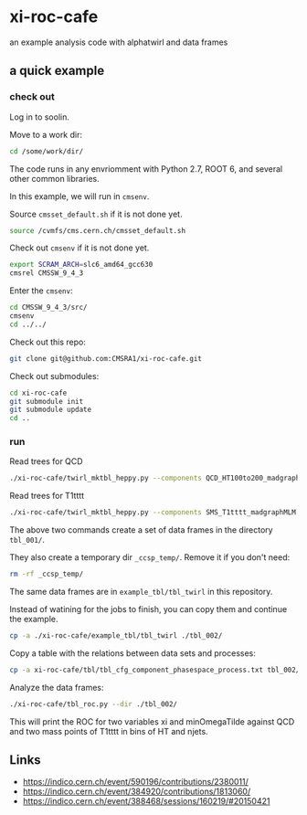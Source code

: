 # xi-roc-cafe
an example analysis code with alphatwirl and data frames

## a quick example

### check out

Log in to soolin.

Move to a work dir:
```bash
cd /some/work/dir/
```

The code runs in any envriomment with Python 2.7, ROOT 6, and several other common libraries.

In this example, we will run in `cmsenv`. 

Source `cmsset_default.sh` if it is not done yet.
```bash
source /cvmfs/cms.cern.ch/cmsset_default.sh
```

Check out `cmsenv` if it is not done yet.
```bash
export SCRAM_ARCH=slc6_amd64_gcc630
cmsrel CMSSW_9_4_3
```

Enter the `cmsenv`:
```bash
cd CMSSW_9_4_3/src/
cmsenv
cd ../../
```

Check out this repo:
```bash
git clone git@github.com:CMSRA1/xi-roc-cafe.git
```

Check out submodules:
```bash
cd xi-roc-cafe
git submodule init
git submodule update
cd ..
```

### run

Read trees for QCD
```bash
./xi-roc-cafe/twirl_mktbl_heppy.py --components QCD_HT100to200_madgraphMLM QCD_HT200to300_madgraphMLM QCD_HT300to500_madgraphMLM QCD_HT500to700_madgraphMLM QCD_HT700to1000_madgraphMLM QCD_HT1000to1500_madgraphMLM QCD_HT1500to2000_madgraphMLM QCD_HT2000toInf_madgraphMLM -i /hdfs/SUSY/RA1/80X/MC/20161021_B03/ROC_MC_SM -o ./tbl_001/QCD --parallel-mode htcondor --max-events-per-process 500000 --logging-level INFO
```

Read trees for T1tttt
```bash
./xi-roc-cafe/twirl_mktbl_heppy.py --components SMS_T1tttt_madgraphMLM -i /hdfs/SUSY/RA1/80X/MC/20161021_B04/ROC_MC_SMS -o ./tbl_001/T1tttt --parallel-mode htcondor --max-events-per-process 500000 --logging-level INFO --susy-sms
```

The above two commands create a set of data frames in the directory `tbl_001/`.

They also create a temporary dir `_ccsp_temp/`. Remove it if you don't need:
```bash
rm -rf _ccsp_temp/
```

The same data frames are in `example_tbl/tbl_twirl` in this repository.

Instead of watining for the jobs to finish, you can copy them and continue the example.
```bash
cp -a ./xi-roc-cafe/example_tbl/tbl_twirl ./tbl_002/
```

Copy a table with the relations between data sets and processes:
```bash
cp -a xi-roc-cafe/tbl/tbl_cfg_component_phasespace_process.txt tbl_002/QCD/
```

Analyze the data frames:
```bash
./xi-roc-cafe/tbl_roc.py --dir ./tbl_002/
```

This will print the ROC for two variables xi and minOmegaTilde against QCD and two mass points of T1tttt in bins of HT and njets.

## Links

* https://indico.cern.ch/event/590196/contributions/2380011/
* https://indico.cern.ch/event/384920/contributions/1813060/
* https://indico.cern.ch/event/388468/sessions/160219/#20150421
